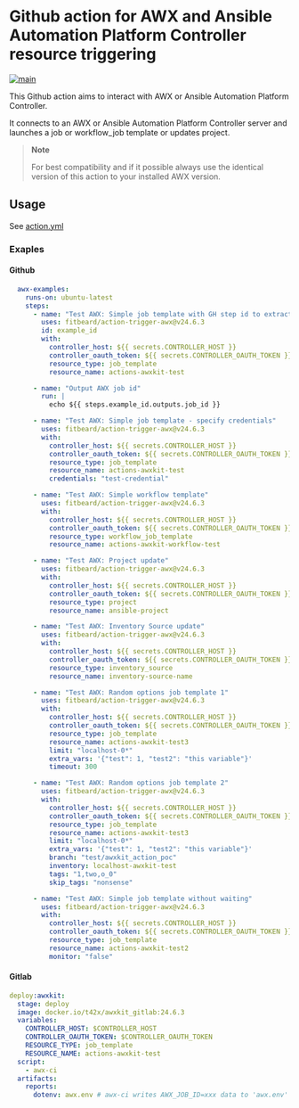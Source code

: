 # Github action for AWX and Ansible Automation Platform Controller resource triggering

[![main](https://github.com/fitbeard/action-trigger-awx/workflows/main/badge.svg)](https://github.com/fitbeard/action-trigger-awx/actions?query=workflow%3Amain)

This Github action aims to interact with AWX or Ansible Automation Platform Controller.

It connects to an AWX or Ansible Automation Platform Controller server and launches a job or workflow_job template or updates project.

> **Note**
>
> For best compatibility and if it possible always use the identical version of this action to your installed AWX version.

## Usage

See [action.yml](action.yml)

### Exaples

#### Github

```yaml
  awx-examples:
    runs-on: ubuntu-latest
    steps:
      - name: "Test AWX: Simple job template with GH step id to extract AWX job id for the next step"
        uses: fitbeard/action-trigger-awx@v24.6.3
        id: example_id
        with:
          controller_host: ${{ secrets.CONTROLLER_HOST }}
          controller_oauth_token: ${{ secrets.CONTROLLER_OAUTH_TOKEN }}
          resource_type: job_template
          resource_name: actions-awxkit-test

      - name: "Output AWX job id"
        run: |
          echo ${{ steps.example_id.outputs.job_id }}

      - name: "Test AWX: Simple job template - specify credentials"
        uses: fitbeard/action-trigger-awx@v24.6.3
        with:
          controller_host: ${{ secrets.CONTROLLER_HOST }}
          controller_oauth_token: ${{ secrets.CONTROLLER_OAUTH_TOKEN }}
          resource_type: job_template
          resource_name: actions-awxkit-test
          credentials: "test-credential"

      - name: "Test AWX: Simple workflow template"
        uses: fitbeard/action-trigger-awx@v24.6.3
        with:
          controller_host: ${{ secrets.CONTROLLER_HOST }}
          controller_oauth_token: ${{ secrets.CONTROLLER_OAUTH_TOKEN }}
          resource_type: workflow_job_template
          resource_name: actions-awxkit-workflow-test

      - name: "Test AWX: Project update"
        uses: fitbeard/action-trigger-awx@v24.6.3
        with:
          controller_host: ${{ secrets.CONTROLLER_HOST }}
          controller_oauth_token: ${{ secrets.CONTROLLER_OAUTH_TOKEN }}
          resource_type: project
          resource_name: ansible-project

      - name: "Test AWX: Inventory Source update"
        uses: fitbeard/action-trigger-awx@v24.6.3
        with:
          controller_host: ${{ secrets.CONTROLLER_HOST }}
          controller_oauth_token: ${{ secrets.CONTROLLER_OAUTH_TOKEN }}
          resource_type: inventory_source
          resource_name: inventory-source-name

      - name: "Test AWX: Random options job template 1"
        uses: fitbeard/action-trigger-awx@v24.6.3
        with:
          controller_host: ${{ secrets.CONTROLLER_HOST }}
          controller_oauth_token: ${{ secrets.CONTROLLER_OAUTH_TOKEN }}
          resource_type: job_template
          resource_name: actions-awxkit-test3
          limit: "localhost-0*"
          extra_vars: '{"test": 1, "test2": "this variable"}'
          timeout: 300

      - name: "Test AWX: Random options job template 2"
        uses: fitbeard/action-trigger-awx@v24.6.3
        with:
          controller_host: ${{ secrets.CONTROLLER_HOST }}
          controller_oauth_token: ${{ secrets.CONTROLLER_OAUTH_TOKEN }}
          resource_type: job_template
          resource_name: actions-awxkit-test3
          limit: "localhost-0*"
          extra_vars: '{"test": 1, "test2": "this variable"}'
          branch: "test/awxkit_action_poc"
          inventory: localhost-awxkit-test
          tags: "1,two,o_0"
          skip_tags: "nonsense"

      - name: "Test AWX: Simple job template without waiting"
        uses: fitbeard/action-trigger-awx@v24.6.3
        with:
          controller_host: ${{ secrets.CONTROLLER_HOST }}
          controller_oauth_token: ${{ secrets.CONTROLLER_OAUTH_TOKEN }}
          resource_type: job_template
          resource_name: actions-awxkit-test2
          monitor: "false"
```

#### Gitlab

```yaml
deploy:awxkit:
  stage: deploy
  image: docker.io/t42x/awxkit_gitlab:24.6.3
  variables:
    CONTROLLER_HOST: $CONTROLLER_HOST
    CONTROLLER_OAUTH_TOKEN: $CONTROLLER_OAUTH_TOKEN
    RESOURCE_TYPE: job_template
    RESOURCE_NAME: actions-awxkit-test
  script:
    - awx-ci
  artifacts:
    reports:
      dotenv: awx.env # awx-ci writes AWX_JOB_ID=xxx data to 'awx.env'
```
